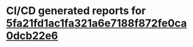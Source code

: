 # CI/CD generated reports for [5fa21fd1ac1fa321a6e7188f872fe0ca0dcb22e6](https://github.com/hydephp/develop/commit/5fa21fd1ac1fa321a6e7188f872fe0ca0dcb22e6)
